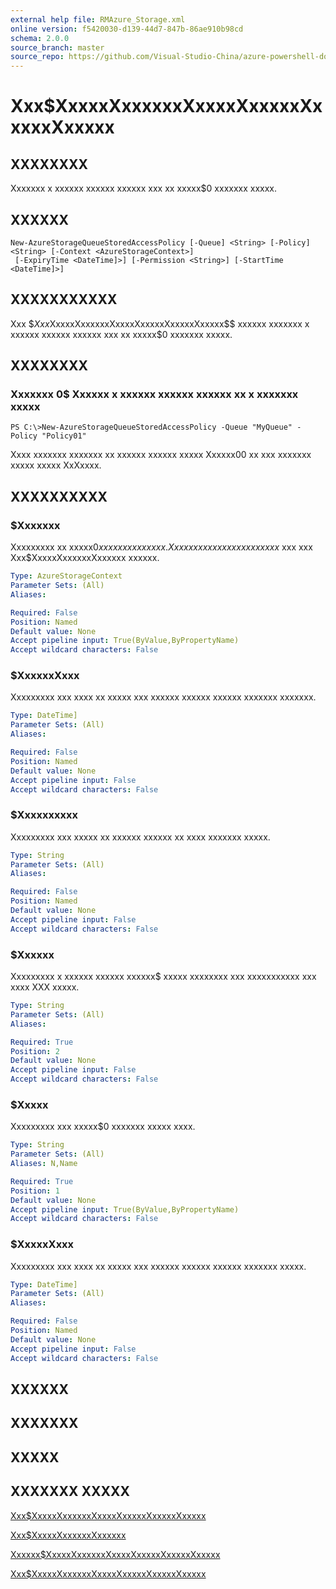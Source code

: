 ```yaml
---
external help file: RMAzure_Storage.xml
online version: f5420030-d139-44d7-847b-86ae910b98cd
schema: 2.0.0
source_branch: master
source_repo: https://github.com/Visual-Studio-China/azure-powershell-docs-int
---
```


# Xxx$XxxxxXxxxxxxXxxxxXxxxxxXxxxxxXxxxxx
## XXXXXXXX
Xxxxxxx x xxxxxx xxxxxx xxxxxx xxx xx xxxxx$0 xxxxxxx xxxxx.

## XXXXXX

```
New-AzureStorageQueueStoredAccessPolicy [-Queue] <String> [-Policy] <String> [-Context <AzureStorageContext>]
 [-ExpiryTime <DateTime]>] [-Permission <String>] [-StartTime <DateTime]>]
```

## XXXXXXXXXXX
Xxx $$Xxx$XxxxxXxxxxxxXxxxxXxxxxxXxxxxxXxxxxx$$ xxxxxx xxxxxxx x xxxxxx xxxxxx xxxxxx xxx xx xxxxx$0 xxxxxxx xxxxx.

## XXXXXXXX

### Xxxxxxx 0$ Xxxxxx x xxxxxx xxxxxx xxxxxx xx x xxxxxxx xxxxx
```
PS C:\>New-AzureStorageQueueStoredAccessPolicy -Queue "MyQueue" -Policy "Policy01"
```

Xxxx xxxxxxx xxxxxxx xx xxxxxx xxxxxx xxxxx Xxxxxx00 xx xxx xxxxxxx xxxxx xxxxx XxXxxxx.

## XXXXXXXXXX

### $Xxxxxxx
Xxxxxxxxx xx xxxxx$0 xxxxxxx xxxxxxx.
Xx xxxxxx x xxxxxxx xxxxxxx$ xxx xxx Xxx$XxxxxXxxxxxxXxxxxxx xxxxxx.

```yaml
Type: AzureStorageContext
Parameter Sets: (All)
Aliases: 

Required: False
Position: Named
Default value: None
Accept pipeline input: True(ByValue,ByPropertyName)
Accept wildcard characters: False
```

### $XxxxxxXxxx
Xxxxxxxxx xxx xxxx xx xxxxx xxx xxxxxx xxxxxx xxxxxx xxxxxxx xxxxxxx.

```yaml
Type: DateTime]
Parameter Sets: (All)
Aliases: 

Required: False
Position: Named
Default value: None
Accept pipeline input: False
Accept wildcard characters: False
```

### $Xxxxxxxxxx
Xxxxxxxxx xxx xxxxx xx xxxxxx xxxxxx xx xxxx xxxxxxx xxxxx.

```yaml
Type: String
Parameter Sets: (All)
Aliases: 

Required: False
Position: Named
Default value: None
Accept pipeline input: False
Accept wildcard characters: False
```

### $Xxxxxx
Xxxxxxxxx x xxxxxx xxxxxx xxxxxx$ xxxxx xxxxxxxx xxx xxxxxxxxxxx xxx xxxx XXX xxxxx.

```yaml
Type: String
Parameter Sets: (All)
Aliases: 

Required: True
Position: 2
Default value: None
Accept pipeline input: False
Accept wildcard characters: False
```

### $Xxxxx
Xxxxxxxxx xxx xxxxx$0 xxxxxxx xxxxx xxxx.

```yaml
Type: String
Parameter Sets: (All)
Aliases: N,Name

Required: True
Position: 1
Default value: None
Accept pipeline input: True(ByValue,ByPropertyName)
Accept wildcard characters: False
```

### $XxxxxXxxx
Xxxxxxxxx xxx xxxx xx xxxxx xxx xxxxxx xxxxxx xxxxxx xxxxxxx xxxxx.

```yaml
Type: DateTime]
Parameter Sets: (All)
Aliases: 

Required: False
Position: Named
Default value: None
Accept pipeline input: False
Accept wildcard characters: False
```

## XXXXXX

## XXXXXXX

## XXXXX

## XXXXXXX XXXXX

[Xxx$XxxxxXxxxxxxXxxxxXxxxxxXxxxxxXxxxxx](f5420030-d139-44d7-847b-86ae910b98cd)

[Xxx$XxxxxXxxxxxxXxxxxxx](671aeec8-b7f9-49c5-866f-da84f189ab5b)

[Xxxxxx$XxxxxXxxxxxxXxxxxXxxxxxXxxxxxXxxxxx](8d80d1be-2e66-4372-9d51-2afff62d011d)

[Xxx$XxxxxXxxxxxxXxxxxXxxxxxXxxxxxXxxxxx](02396020-02c8-4736-a00e-8d7112e27286)


